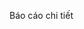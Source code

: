 <a herf="https://nuceedu-my.sharepoint.com/:w:/g/personal/0292767_st_huce_edu_vn/EX02IW9pn6pMtki2pa5d1DMBXx1SISYjANdKom4GqklovQ?e=c3hNme">Báo cáo chi tiết</a>

